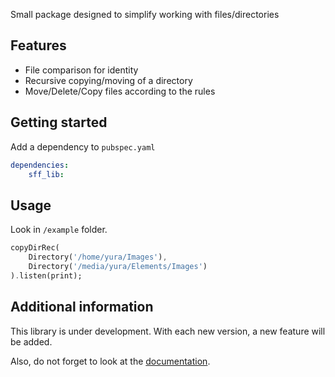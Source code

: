 Small package designed to simplify working with files/directories

## Features

- File comparison for identity
- Recursive copying/moving of a directory
- Move/Delete/Copy files according to the rules

## Getting started

Add a dependency to `pubspec.yaml`

```yaml
dependencies:
    sff_lib:
```

## Usage

Look in `/example` folder.

```dart
copyDirRec(
    Directory('/home/yura/Images'),
    Directory('/media/yura/Elements/Images')
).listen(print);
```

## Additional information

This library is under development. With each new version, a new feature will be added.

Also, do not forget to look at the [documentation](https://rawcdn.githack.com/miomit/sff_lib/f0e516f335d3e9d9be8d79ef7826c6532b82a83a/doc/api/index.html).